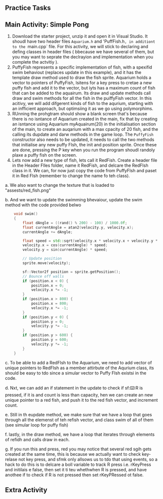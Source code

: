 Practice Tasks
-------------

Main Activity: Simple Pong
--------
1. Download the starter project, unzip it and open it in Visual Studio. It shoudl have two header files `Aquarium.h` and 'PuffFish.h`, in additiont to the `main.cpp` file. For this activity, we will stick to declaring and defing classes in header files ( bbecause we have several of them, but you may want to seprate the declrayion and implementation when you complete the actvitiy ).
2. PuffyFish represents a specific implementation of fish, with a spexifid swim behaviout (replaces update in this example), and it has the template draw method used to draw the fish sprite. Aquarium holds a vector to pointers of PuffyFish, lsitens for a key press to cretae a new puffy fish and add it to the vector, but iyts has a maximum count of fish that can be added to the aquairum. Its draw and update methods call draw and swim methods for all the fish in the puiffyFish vector. In this acitivy, we will add difgerent kinds of fish to the aqurium, starting with an infficient approach, but optimsiing it as we go using polymorphims.
3. RUnning the prohgtram should show a blank screen that's because there is no isntance of Aquarium created in the main, fix that by creating an isntance using Aquarium myAquairum(20) in the initialisation section of the main, to create an auqarium with a max cpacity of 20 fish, and the calling its dupdate and darw methods in the game loop. The `PuffyFish` constructor also needs to be updated, it needs to call the two methods that initialise any new puffy FIsh, the init and position sprite. Once these are done, pressing the P key when you run the program shoudl randoly plaxe a puffy fish on the screen.
4. Lets now add a new type of fish, lets call it RedFish. Create a header file in the Header FIles folder, name it RedFish, and delcare the RedFIsh class in it. We can, for now just copy the code from PuffyFIsh and paset it in Red FIsh (remember to change the name fo teh class).

  a. We also want to change the texture that is loaded to "assests/red_fish.png"

  b. And we want to update the swimming bhevaiour, update the swim method with the code provided belwo
   
~~~cpp
 	void swim()
	{
        float dAngle = ((rand() % 200) - 100) / 1000.0f; 
        float currentAngle = atan2(velocity.y, velocity.x);
        currentAngle += dAngle;

        float speed = std::sqrt(velocity.x * velocity.x + velocity.y * velocity.y);
        velocity.x = cos(currentAngle) * speed;
        velocity.y = sin(currentAngle) * speed;

        // Update position
        sprite.move(velocity);

        sf::Vector2f position = sprite.getPosition();
        // Bounce off walls
        if (position.x < 0) {
            position.x = 0;
            velocity.x *= -1;
        }
        if (position.x > 800) {
            position.x = 800;
            velocity.x *= -1;
        }
        if (position.y < 0) {
            position.y = 0;
            velocity.y *= -1;
        }
        if (position.y > 600) {
            position.y = 600;
            velocity.y *= -1;
        }
	}
~~~

  c. To be able to add a RedFIsh to the Aquarium, we need to add vector of unique pointers to RedFIsh as a member attirbute of the Aqurium class, its should be easy to tdo since a simular vector to Puffy FIsh existsi in the code.

  d. Nxt, we can add an if statement in the update to check if sf::keyboard::R is pressed, if it is and count is less than capacity, hen we can create an new unique pointer to a red fish, and push it to the red fish vector, and increment count.

  e. Still in th eupdate method, we make sure that we have a loop that goes through all the elemenst of teh refish vector, and class swim of all of them (see simular loop for puffy fish)

  f. lastly, in the draw method, we have a loop that iterates through elements of refidh and calls draw in each.

  g. If you run this and press, red you may notice that several red sgih gets created at the same time, this is because we actually want to check key-relase not key press, and sfmk only allsows us to tdo that using events, so  a hack to do this is to delcare a boll variable to track R press i.e. rKeyPress and initilais e false, then set it ti teu whethwhen R is pressed, and have anothee if to check if R is not pressed then set rKeyPRessed ot false.

Extra Activity
------------




   
